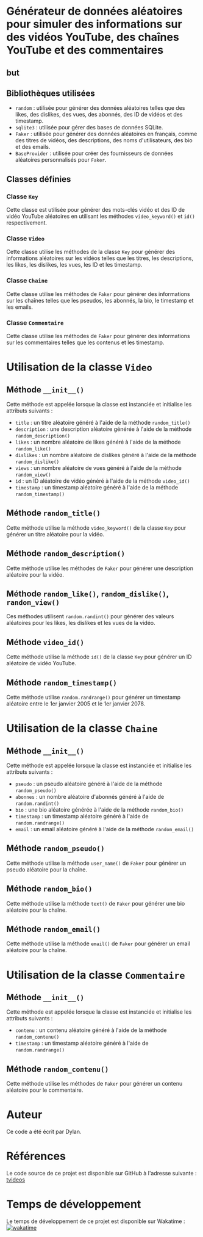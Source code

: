 
# Générateur de données aléatoires pour simuler des informations sur des vidéos YouTube, des chaînes YouTube et des commentaires

## but



## Bibliothèques utilisées

- `random` : utilisée pour générer des données aléatoires telles que des likes, des dislikes, des vues, des abonnés, des ID de vidéos et des timestamp.
- `sqlite3` : utilisée pour gérer des bases de données SQLite.
- `Faker` : utilisée pour générer des données aléatoires en français, comme des titres de vidéos, des descriptions, des noms d'utilisateurs, des bio et des emails.
- `BaseProvider` : utilisée pour créer des fournisseurs de données aléatoires personnalisés pour `Faker`.

## Classes définies

### Classe `Key`

Cette classe est utilisée pour générer des mots-clés vidéo et des ID de vidéo YouTube aléatoires en utilisant les méthodes `video_keyword()` et `id()` respectivement.

### Classe `Video`

Cette classe utilise les méthodes de la classe `Key` pour générer des informations aléatoires sur les vidéos telles que les titres, les descriptions, les likes, les dislikes, les vues, les ID et les timestamp.

### Classe `Chaine`

Cette classe utilise les méthodes de `Faker` pour générer des informations sur les chaînes telles que les pseudos, les abonnés, la bio, le timestamp et les emails.

### Classe `Commentaire`

Cette classe utilise les méthodes de `Faker` pour générer des informations sur les commentaires telles que les contenus et les timestamp.

# Utilisation de la classe `Video`

## Méthode `__init__()`

Cette méthode est appelée lorsque la classe est instanciée et initialise les attributs suivants :
- `title` : un titre aléatoire généré à l'aide de la méthode `random_title()`
- `description` : une description aléatoire générée à l'aide de la méthode `random_description()`
- `likes` : un nombre aléatoire de likes généré à l'aide de la méthode `random_like()`
- `dislikes` : un nombre aléatoire de dislikes généré à l'aide de la méthode `random_dislike()`
- `views` : un nombre aléatoire de vues généré à l'aide de la méthode `random_view()`
- `id` : un ID aléatoire de vidéo généré à l'aide de la méthode `video_id()`
- `timestamp` : un timestamp aléatoire généré à l'aide de la méthode `random_timestamp()`

## Méthode `random_title()`

Cette méthode utilise la méthode `video_keyword()` de la classe `Key` pour générer un titre aléatoire pour la vidéo.

## Méthode `random_description()`

Cette méthode utilise les méthodes de `Faker` pour générer une description aléatoire pour la vidéo.

## Méthode `random_like()`, `random_dislike()`, `random_view()`

Ces méthodes utilisent `random.randint()` pour générer des valeurs aléatoires pour les likes, les dislikes et les vues de la vidéo.

## Méthode `video_id()`

Cette méthode utilise la méthode `id()` de la classe `Key` pour générer un ID aléatoire de vidéo YouTube.

## Méthode `random_timestamp()`

Cette méthode utilise `random.randrange()` pour générer un timestamp aléatoire entre le 1er janvier 2005 et le 1er janvier 2078.

# Utilisation de la classe `Chaine`

## Méthode `__init__()`

Cette méthode est appelée lorsque la classe est instanciée et initialise les attributs suivants :
- `pseudo` : un pseudo aléatoire généré à l'aide de la méthode `random_pseudo()`
- `abonnes` : un nombre aléatoire d'abonnés généré à l'aide de `random.randint()`
- `bio` : une bio aléatoire générée à l'aide de la méthode `random_bio()`
- `timestamp` : un timestamp aléatoire généré à l'aide de `random.randrange()`
- `email` : un email aléatoire généré à l'aide de la méthode `random_email()`

## Méthode `random_pseudo()`

Cette méthode utilise la méthode `user_name()` de `Faker` pour générer un pseudo aléatoire pour la chaîne.

## Méthode `random_bio()`

Cette méthode utilise la méthode `text()` de `Faker` pour générer une bio aléatoire pour la chaîne.

## Méthode `random_email()`

Cette méthode utilise la méthode `email()` de `Faker` pour générer un email aléatoire pour la chaîne.

# Utilisation de la classe `Commentaire`

## Méthode `__init__()`

Cette méthode est appelée lorsque la classe est instanciée et initialise les attributs suivants :
- `contenu` : un contenu aléatoire généré à l'aide de la méthode `random_contenu()`
- `timestamp` : un timestamp aléatoire généré à l'aide de `random.randrange()`

## Méthode `random_contenu()`

Cette méthode utilise les méthodes de `Faker` pour générer un contenu aléatoire pour le commentaire.

# Auteur

Ce code a été écrit par Dylan.

# Références

Le code source de ce projet est disponible sur GitHub à l'adresse suivante :
[tvideos](https://github.com/gygggggggh/tvideos.git)


# Temps de développement

Le temps de développement de ce projet est disponible sur Wakatime :
[![wakatime](https://wakatime.com/badge/user/1dff2156-409d-4a9c-83e3-80e9582fd198/project/42706355-eb4c-46bb-b109-9cc2e706abfb.svg)](https://wakatime.com/badge/user/1dff2156-409d-4a9c-83e3-80e9582fd198/project/42706355-eb4c-46bb-b109-9cc2e706abfb)


